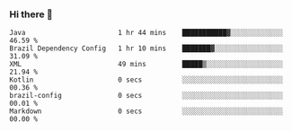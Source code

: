 ### Hi there 👋

<!--START_SECTION:waka-->

```text
Java                       1 hr 44 mins    ███████████▓░░░░░░░░░░░░░   46.59 %
Brazil Dependency Config   1 hr 10 mins    ███████▓░░░░░░░░░░░░░░░░░   31.09 %
XML                        49 mins         █████▒░░░░░░░░░░░░░░░░░░░   21.94 %
Kotlin                     0 secs          ░░░░░░░░░░░░░░░░░░░░░░░░░   00.36 %
brazil-config              0 secs          ░░░░░░░░░░░░░░░░░░░░░░░░░   00.01 %
Markdown                   0 secs          ░░░░░░░░░░░░░░░░░░░░░░░░░   00.00 %
```

<!--END_SECTION:waka-->

<!--
**jerry-shao/jerry-shao** is a ✨ _special_ ✨ repository because its `README.md` (this file) appears on your GitHub profile.

Here are some ideas to get you started:

- 🔭 I’m currently working on ...
- 🌱 I’m currently learning ...
- 👯 I’m looking to collaborate on ...
- 🤔 I’m looking for help with ...
- 💬 Ask me about ...
- 📫 How to reach me: ...
- 😄 Pronouns: ...
- ⚡ Fun fact: ...
-->
